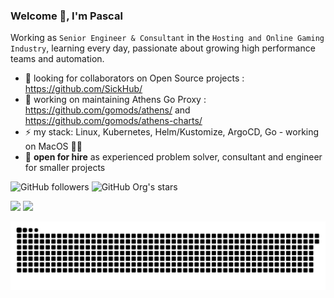 ### Welcome 👋, I'm Pascal

Working as `Senior Engineer & Consultant` in the `Hosting and Online Gaming Industry`, learning every day, passionate about growing high performance teams and automation.

- 👯 looking for collaborators on Open Source projects : https://github.com/SickHub/
- 🔭 working on maintaining Athens Go Proxy : https://github.com/gomods/athens/ and https://github.com/gomods/athens-charts/
- ⚡ my stack: Linux, Kubernetes, Helm/Kustomize, ArgoCD, Go - working on MacOS 👨‍💻
- 💬 **open for hire** as experienced problem solver, consultant and engineer for smaller projects

![GitHub followers](https://img.shields.io/github/followers/DrPsychick)
![GitHub Org's stars](https://img.shields.io/github/stars/DrPsychick)

<img src="https://github-readme-stats.vercel.app/api?username=DrPsychick&show_icons=true"/> <img src="https://github-readme-stats.vercel.app/api/top-langs/?username=DrPsychick&show_icons=true&layout=compact&langs_count=8"/>

<picture>
  <source media="(prefers-color-scheme: dark)" srcset="https://raw.githubusercontent.com/drpsychick/drpsychick/output/github-contribution-grid-snake-dark.svg" />
  <source media="(prefers-color-scheme: light)" srcset="https://raw.githubusercontent.com/drpsychick/drpsychick/output/github-contribution-grid-snake.svg" />
  <img alt="github-snake" src="https://raw.githubusercontent.com/drpsychick/drpsychick/output/github-contribution-grid-snake.svg" />
</picture>
